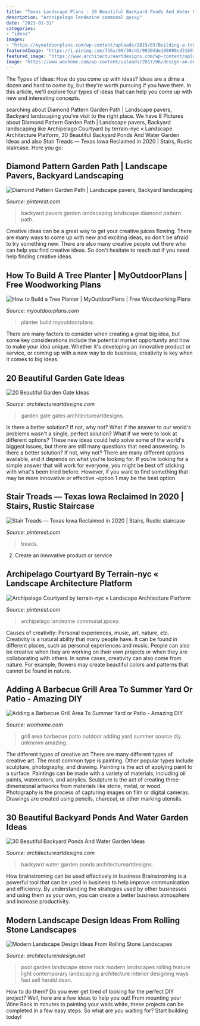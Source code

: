 ```yaml
---
title: "Texas Landscape Plans : 30 Beautiful Backyard Ponds And Water Garden Ideas"
description: "Archipelago landezine communal доску"
date: "2023-01-31"
categories:
- "ideas"
images:
- "https://myoutdoorplans.com/wp-content/uploads/2019/03/Building-a-tree-planter-box.png"
featuredImage: "https://i.pinimg.com/736x/99/30/dd/9930dde108099cd3169742aa9502b14e.jpg"
featured_image: "https://www.architectureartdesigns.com/wp-content/uploads/2013/04/Backyard-ArchitectureArtDesigns-14.jpg"
image: "https://www.woohome.com/wp-content/uploads/2017/06/design-an-outdoor-barbeque-grill-area-12.jpg"
---
```



The Types of Ideas: How do you come up with ideas?
Ideas are a dime a dozen and hard to come by, but they're worth pursuing if you have them. In this article, we'll explore four types of ideas that can help you come up with new and interesting concepts.

	

		
searching about Diamond Pattern Garden Path | Landscape pavers, Backyard landscaping you've visit to the right place. We have 8 Pictures about Diamond Pattern Garden Path | Landscape pavers, Backyard landscaping like Archipelago Courtyard by terrain-nyc « Landscape Architecture Platform, 30 Beautiful Backyard Ponds And Water Garden Ideas and also Stair Treads — Texas Iowa Reclaimed in 2020 | Stairs, Rustic staircase. Here you go:
		
    
## Diamond Pattern Garden Path | Landscape Pavers, Backyard Landscaping

<img loading=lazy src="https://i.pinimg.com/736x/78/c5/65/78c5652dfb6d9376b6b288ef8ce25141--backyard-garden-ideas-garden-paths.jpg" onerror="this.onerror=null;this.src='https://tse2.mm.bing.net/th?id=OIP.oN6DQMzT4fl2M49aCQ3HQAAAAA&amp;pid=15.1';" alt="Diamond Pattern Garden Path | Landscape pavers, Backyard landscaping">

_Source: pinterest.com_

>backyard pavers garden landscaping landscape diamond pattern path. 

	

Creative ideas can be a great way to get your creative juices flowing. There are many ways to come up with new and exciting ideas, so don't be afraid to try something new. There are also many creative people out there who can help you find creative ideas. So don't hesitate to reach out if you need help finding creative ideas.

    
## How To Build A Tree Planter | MyOutdoorPlans | Free Woodworking Plans

<img loading=lazy src="https://myoutdoorplans.com/wp-content/uploads/2019/03/Building-a-tree-planter-box.png" onerror="this.onerror=null;this.src='https://tse4.mm.bing.net/th?id=OIP.PY_8PlvRgShJEBnY0weUsQHaJ4&amp;pid=15.1';" alt="How to Build a Tree Planter | MyOutdoorPlans | Free Woodworking Plans">

_Source: myoutdoorplans.com_

>planter build myoutdoorplans. 

	

There are many factors to consider when creating a great big idea, but some key considerations include the potential market opportunity and how to make your idea unique. Whether it's developing an innovative product or service, or coming up with a new way to do business, creativity is key when it comes to big ideas.

    
## 20 Beautiful Garden Gate Ideas

<img loading=lazy src="https://www.architectureartdesigns.com/wp-content/uploads/2013/03/Gates-ArchitectureArtDesigns-6.jpg" onerror="this.onerror=null;this.src='https://tse3.mm.bing.net/th?id=OIP.SGeevEAtPGw3-zs_8P6foQAAAA&amp;pid=15.1';" alt="20 Beautiful Garden Gate Ideas">

_Source: architectureartdesigns.com_

>garden gate gates architectureartdesigns. 

	

Is there a better solution? If not, why not?
What if the answer to our world's problems wasn't a single, perfect solution? What if we were to look at different options? These new ideas could help solve some of the world's biggest issues, but there are still many questions that need answering. Is there a better solution? If not, why not? There are many different options available, and it depends on what you're looking for. If you're looking for a simple answer that will work for everyone, you might be best off sticking with what's been tried before. However, if you want to find something that may be more innovative or effective -option 1 may be the best option.

    
## Stair Treads — Texas Iowa Reclaimed In 2020 | Stairs, Rustic Staircase

<img loading=lazy src="https://i.pinimg.com/736x/5e/67/63/5e676354266a7eb2c5ddcc28e0c4e1e5.jpg" onerror="this.onerror=null;this.src='https://tse2.mm.bing.net/th?id=OIP.Md8iUh0fGiys_mS55dNcxgHaJ3&amp;pid=15.1';" alt="Stair Treads — Texas Iowa Reclaimed in 2020 | Stairs, Rustic staircase">

_Source: pinterest.com_

>treads. 

	

2. Create an innovative product or service 

    
## Archipelago Courtyard By Terrain-nyc « Landscape Architecture Platform

<img loading=lazy src="https://i.pinimg.com/736x/99/30/dd/9930dde108099cd3169742aa9502b14e.jpg" onerror="this.onerror=null;this.src='https://tse4.mm.bing.net/th?id=OIP.RZ4vhylpgRvYbgn4ZrKBNAHaEg&amp;pid=15.1';" alt="Archipelago Courtyard by terrain-nyc « Landscape Architecture Platform">

_Source: pinterest.com_

>archipelago landezine communal доску. 

	

Causes of creativity: Personal experiences, music, art, nature, etc.
Creativity is a natural ability that many people have. It can be found in different places, such as personal experiences and music. People can also be creative when they are working on their own projects or when they are collaborating with others. In some cases, creativity can also come from nature. For example, flowers may create beautiful colors and patterns that cannot be found in nature.

    
## Adding A Barbecue Grill Area To Summer Yard Or Patio - Amazing DIY

<img loading=lazy src="https://www.woohome.com/wp-content/uploads/2017/06/design-an-outdoor-barbeque-grill-area-12.jpg" onerror="this.onerror=null;this.src='https://tse3.mm.bing.net/th?id=OIP.FzBqMjdw4Moc9FVv4xWFKQHaHa&amp;pid=15.1';" alt="Adding a Barbecue Grill Area To Summer Yard or Patio - Amazing DIY">

_Source: woohome.com_

>grill area barbecue patio outdoor adding yard summer source diy unknown amazing. 

	

The different types of creative art
There are many different types of creative art. The most common type is painting. Other popular types include sculpture, photography, and drawing.
Painting is the act of applying paint to a surface. Paintings can be made with a variety of materials, including oil paints, watercolors, and acrylics. Sculpture is the act of creating three-dimensional artworks from materials like stone, metal, or wood. Photography is the process of capturing images on film or digital cameras. Drawings are created using pencils, charcoal, or other marking utensils.

    
## 30 Beautiful Backyard Ponds And Water Garden Ideas

<img loading=lazy src="https://www.architectureartdesigns.com/wp-content/uploads/2013/04/Backyard-ArchitectureArtDesigns-14.jpg" onerror="this.onerror=null;this.src='https://tse4.mm.bing.net/th?id=OIP.9yFuWErWWe5YMQIDN7yU-AHaLE&amp;pid=15.1';" alt="30 Beautiful Backyard Ponds And Water Garden Ideas">

_Source: architectureartdesigns.com_

>backyard water garden ponds architectureartdesigns. 

	

How brainstroming can be used effectively in business
Brainstroming is a powerful tool that can be used in business to help improve communication and efficiency. By understanding the strategies used by other businesses and using them as your own, you can create a better business atmosphere and increase productivity.

    
## Modern Landscape Design Ideas From Rolling Stone Landscapes

<img loading=lazy src="http://cdn.architecturendesign.net/wp-content/uploads/2014/06/13928.jpeg" onerror="this.onerror=null;this.src='https://tse3.mm.bing.net/th?id=OIP.EPG7cImoEHFKKJ8vi-MH_QHaE6&amp;pid=15.1';" alt="Modern Landscape Design Ideas From Rolling Stone Landscapes">

_Source: architecturendesign.net_

>pool garden landscape stone rock modern landscapes rolling feature light contemporary landscaping architecture interior designing ways fast sell herald dean. 

	

How to do them?
Do you ever get tired of looking for the perfect DIY project? Well, here are a few ideas to help you out! From mounting your Wine Rack in minutes to painting your walls white, these projects can be completed in a few easy steps. So what are you waiting for? Start building today!

